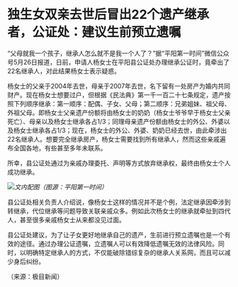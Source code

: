 # 独生女双亲去世后冒出22个遗产继承者，公证处：建议生前预立遗嘱

“父母就我一个孩子，继承人怎么就不是我一个人了？”据“平阳第一时间”微信公众号5月26日报道，日前，申请人杨女士在平阳县公证处办理继承公证时，竟牵出了22名继承人，对此结果杨女士表示疑惑。

杨女士的父亲于2004年去世，母亲于2007年去世，名下留有一处房产为婚内共同财产。现在杨女士想要过户，但根据《民法典》第一千一百二十七条规定，遗产按照下列顺序继承：第一顺序：配偶、子女、父母；第二顺序：兄弟姐妹、祖父母、外祖父母。即杨女士父亲遗产份额将由杨女士的奶奶（杨女士爷爷早于杨女士父亲死亡）、母亲以及杨女士继承各占1/3；同理母亲遗产份额由杨女士的外公、外婆以及杨女士继承各占1/3；现在，杨女士的外公、外婆、奶奶已经去世，由此牵涉出22名继承人。想要完全继承房产，杨女士需要找到所有继承人，然而这些亲戚遍布全国各地，有些甚至多年未联系。

所幸，县公证处通过为亲戚办理委托、声明等方式放弃继承权，最终由杨女士个人成功继承。

![](https://inews.gtimg.com/om_bt/OrMlEptQH9rS5du3jn5Jn5SkVmkXHHyU2a_fZbeQGj2ZQAA/1000)_文内配图（图源：平阳第一时间）_

县公证处相关负责人介绍说，像杨女士这样的情况并不是个例，法定继承因牵涉到转继承，代位继承等问题导致关联亲戚众多。例如此次杨女士的继承就牵扯到四代人，甚至很多亲戚杨女士从来都没见过面。

县公证处建议，为了让子女更好地继承自己的遗产，生前进行预立遗嘱也是一个有效的途径。通过办理公证遗嘱，立遗嘱人可以有效降低遗嘱无效的法律风险。同时，以明确特定继承人的方式，不仅能破除错综复杂的继承人关系网，而且可以减少身后纠纷。

（来源：极目新闻）

